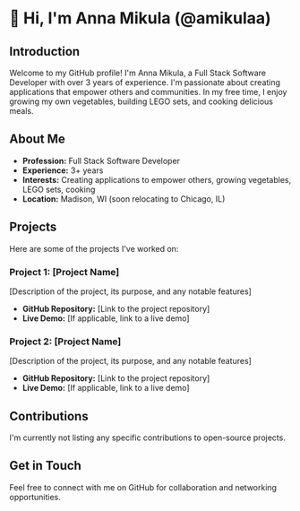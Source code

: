 # 👋 Hi, I'm Anna Mikula (@amikulaa)

## Introduction

Welcome to my GitHub profile! I'm Anna Mikula, a Full Stack Software Developer with over 3 years of experience. I'm passionate about creating applications that empower others and communities. In my free time, I enjoy growing my own vegetables, building LEGO sets, and cooking delicious meals.

## About Me

- **Profession:** Full Stack Software Developer
- **Experience:** 3+ years
- **Interests:** Creating applications to empower others, growing vegetables, LEGO sets, cooking
- **Location:** Madison, WI (soon relocating to Chicago, IL)

## Projects

Here are some of the projects I've worked on:

### Project 1: [Project Name]

[Description of the project, its purpose, and any notable features]

- **GitHub Repository:** [Link to the project repository]
- **Live Demo:** [If applicable, link to a live demo]

### Project 2: [Project Name]

[Description of the project, its purpose, and any notable features]

- **GitHub Repository:** [Link to the project repository]
- **Live Demo:** [If applicable, link to a live demo]

## Contributions

I'm currently not listing any specific contributions to open-source projects.

## Get in Touch

Feel free to connect with me on GitHub for collaboration and networking opportunities.
